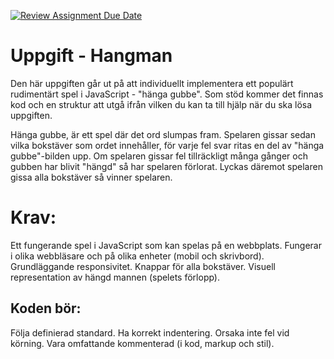 [![Review Assignment Due Date](https://classroom.github.com/assets/deadline-readme-button-24ddc0f5d75046c5622901739e7c5dd533143b0c8e959d652212380cedb1ea36.svg)](https://classroom.github.com/a/2AUaTqJD)
# Uppgift - Hangman

Den här uppgiften går ut på att individuellt implementera ett populärt rudimentärt spel i JavaScript - "hänga gubbe". Som stöd kommer det finnas kod och en struktur att utgå ifrån vilken du kan ta till hjälp när du ska lösa uppgiften.

Hänga gubbe, är ett spel där det ord slumpas fram. Spelaren gissar sedan vilka bokstäver som ordet innehåller, för varje fel svar ritas en del av "hänga gubbe"-bilden upp. Om spelaren gissar fel tillräckligt många gånger och gubben har blivit "hängd" så har spelaren förlorat. Lyckas däremot spelaren gissa alla bokstäver så vinner spelaren.

# Krav:

Ett fungerande spel i JavaScript som kan spelas på en webbplats.
Fungerar i olika webbläsare och på olika enheter (mobil och skrivbord).
Grundläggande responsivitet.
Knappar för alla bokstäver.
Visuell representation av hängd mannen (spelets förlopp).

## Koden bör:

Följa definierad standard.
Ha korrekt indentering.
Orsaka inte fel vid körning.
Vara omfattande kommenterad (i kod, markup och stil).
